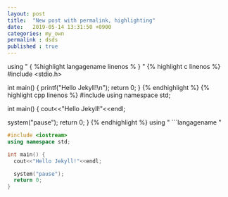 ```yaml
---
layout: post
title:  "New post with permalink, highlighting"
date:   2019-05-14 13:31:50 +0900
categories: my_own
permalink : dsds
published : true
---
```

using " { %highlight langagename linenos % } "
{% highlight c linenos %}
#include <stdio.h>

int main() {
  printf("Hello Jekyll!\n");
  return 0;
}
{% endhighlight %}
{% highlight cpp linenos %}
#include <iostream>
using namespace std;

int main() {
  cout<<"Hello Jekyll!"<<endl;

  system("pause");
  return 0;
}
{% endhighlight %}
using " ```langagename "
```cpp
#include <iostream>
using namespace std;

int main() {
  cout<<"Hello Jekyll!"<<endl;

  system("pause");
  return 0;
}
```
